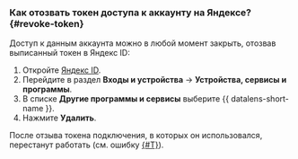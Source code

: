 ### Как отозвать токен доступа к аккаунту на Яндексе? {#revoke-token}

Доступ к данным аккаунта можно в любой момент закрыть, отозвав выписанный токен в Яндекс ID:

1. Откройте [Яндекс ID](https://passport.yandex.ru).
1. Перейдите в раздел **Входы и устройства** → **Устройства, сервисы и программы**.
1. В списке **Другие программы и сервисы** выберите {{ datalens-short-name }}.
1. Нажмите **Удалить**.

После отзыва токена подключения, в которых он использовался, перестанут работать (см. ошибку [{#T}](../../../datalens/troubleshooting/errors/ERR-DS_API-SOURCE_ACCESS_DENIED-INVALID_TOKEN.md)).

